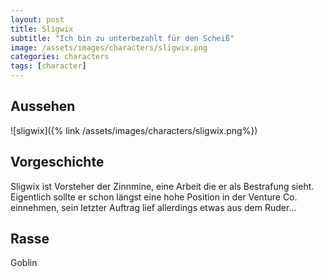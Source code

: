```yaml
---
layout: post
title: Sligwix
subtitle: "Ich bin zu unterbezahlt für den Scheiß"
image: /assets/images/characters/sligwix.png
categories: characters
tags: [character]
---
```


## Aussehen
![sligwix]({% link /assets/images/characters/sligwix.png%})

## Vorgeschichte
Sligwix ist Vorsteher der Zinnmine, eine Arbeit die er als Bestrafung sieht. Eigentlich sollte er schon längst eine hohe Position in der Venture Co. einnehmen, sein letzter Auftrag lief allerdings etwas aus dem Ruder...

## Rasse
Goblin